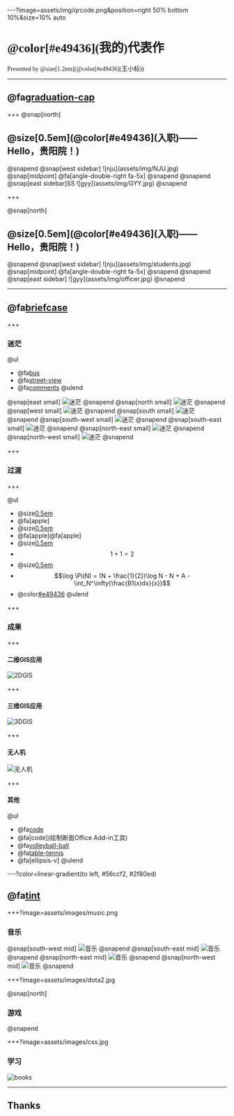 ---?image=assets/img/qrcode.png&position=right 50% bottom 10%&size=10% auto
<h1 style="font-family:'STXingkai';">@color[#e49436](我的)代表作</h1> 
<p style="font-family:'STXingkai';">Presented by @size[1.2em](@color[#e49436](王小标))</p>

---
## @fa[graduation-cap](入职)
+++
@snap[north]
<h2>@size[0.5em](@color[#e49436](入职)——Hello，贵阳院！)</h2>
@snapend
@snap[west sidebar]
![nju](assets/img/NJU.jpg)
@snap[midpoint]
@fa[angle-double-right fa-5x]
@snapend
@snapend
@snap[east sidebar]SS
![gyy](assets/img/GYY.jpg)
@snapend

+++

@snap[north]
<h2>@size[0.5em](@color[#e49436](入职)——Hello，贵阳院！)</h2>
@snapend
@snap[west sidebar]
![nju](assets/img/students.jpg)
@snap[midpoint]
@fa[angle-double-right fa-5x]
@snapend
@snapend
@snap[east sidebar]
![gyy](assets/img/officer.jpg)
@snapend

---

## @fa[briefcase](工作)

+++

### 迷茫
@ul
- @fa[bus](@color[#e49436]陌生的环境)
- @fa[street-view](@color[#e49436]人际关系)
- @fa[comments](@color[#e49436]方言)
@ulend

@snap[east small]
![迷茫](assets/images/1.jpg)
@snapend
@snap[north small]
![迷茫](assets/images/2.jpg)
@snapend
@snap[west small]
![迷茫](assets/images/3.jpg)
@snapend
@snap[south small]
![迷茫](assets/images/4.jpg)
@snapend
@snap[south-west small]
![迷茫](assets/images/5.jpg)
@snapend
@snap[south-east small]
![迷茫](assets/images/6.jpg)
@snapend
@snap[north-east small]
![迷茫](assets/images/7.jpg)
@snapend
@snap[north-west small]
![迷茫](assets/images/8.jpg)
@snapend

+++

### 过渡

+++

@ul
- @size[0.5em](先假设你有一个苹果。)
- @fa[apple]
- @size[0.5em](假设有人又给了你另一个苹果。)
- @fa[apple]@fa[apple]
- @size[0.5em](现在，数一下你所拥有的苹果数量，你会得到结果是两个。也就是说一个苹果加一个苹果等于两个苹果，即一加一等于二。)
- $$1 + 1 = 2$$
- @size[0.5em](那么，现在你已经对算数的基本原理有了一定了解了，我们来看看下面这个例子，将上述知识运用到实践中。)
- $$\log 	\Pi(N) = (N + \frac{1}{2})\log N - N + A - \int_N^\infty{\frac{B1(x)dx}{x}}$$
- @color[#e49436](好吧，其实，我也不知道怎么缓过来的)
@ulend

+++

### 成果

+++

#### 二维GIS应用
![2DGIS](assets/images/2DGIS1.png)

+++

#### 三维GIS应用
![3DGIS](assets/images/3DGIS.png)

+++ 

#### 无人机
![无人机](assets/images/huaxi3D.jpg)

+++

#### 其他

@ul
- @fa[code](标准GDB数据合并工具)<br>
- @fa[code](绘制断面Office Add-in工具)
- @fa[volleyball-ball](气排球)
- @fa[table-tennis](乒乓球(裁判))
- @fa[ellipsis-v]
@ulend

---?color=linear-gradient(to left, #56ccf2, #2f80ed)

## @fa[tint](生活)

+++?image=assets/images/music.png

### 音乐

@snap[south-west mid]
![音乐](assets/images/worldend.jpg)
@snapend
@snap[south-east mid]
![音乐](assets/images/youthsociety.jpg)
@snapend
@snap[north-east mid]
![音乐](assets/images/sun.jpg)
@snapend
@snap[north-west mid]
![音乐](assets/images/cat.png)
@snapend

+++?image=assets/images/dota2.jpg

@snap[north]
<h3>游戏</h3>
@snapend

+++?image=assets/images/css.jpg

### 学习

![books](assets/images/books.png)

---

## Thanks